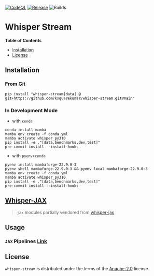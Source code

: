 [![CodeQL](https://github.com/ksquarekumar/whisper-stream/actions/workflows/github-code-scanning/codeql/badge.svg)](https://github.com/ksquarekumar/whisper-stream/actions/workflows/github-code-scanning/codeql) [![Release](https://github.com/ksquarekumar/whisper-stream/actions/workflows/Release.yml/badge.svg)](https://github.com/ksquarekumar/whisper-stream/actions/workflows/Release.yml) ![Builds](https://codebuild.ap-south-1.amazonaws.com/badges?uuid=eyJlbmNyeXB0ZWREYXRhIjoiS2FMcnRKSWhrNE0zYk0wR3dBRzlQSWVjQVBsbHhsYmwySWt6SG9zU1NRVWdrN1ZkTjJLNi83R1JPd3NWaDM5eU9sS0hVUUd4ODdUSGZ2Z3NCajZQbGNBPSIsIml2UGFyYW1ldGVyU3BlYyI6InFIYTNab2s1a3oxdWJVTnYiLCJtYXRlcmlhbFNldFNlcmlhbCI6Mn0%3D&branch=main)

# Whisper Stream

**Table of Contents**

- [Installation](#installation)
- [License](#license)

## Installation

### From Git

```console
pip install "whisper-stream[data] @ git+https://github.com/ksquarekumar/whisper-stream.git@main"
```

### In Development Mode

- with `conda`

```console
conda install mamba
mamba env create -f conda.yml
mamba activate whisper_py310
pip install -e ."[data,benchmarks,dev,test]"
pre-commit install --install-hooks
```

- with `pyenv+conda`

```console
pyenv install mambaforge-22.9.0-3
pyenv shell mambaforge-22.9.0-3 && pyenv local mambaforge-22.9.0-3
mamba env create -f conda.yml
mamba activate whisper_py310
pip install -e ."[data,benchmarks,dev,test]"
pre-commit install --install-hooks
```

## [Whisper-JAX](./WhisperJax.md)

> `jax` modules partially vendored from [whisper-jax](https://github.com/sanchit-gandhi/whisper-jax)

## Usage

### `JAX` Pipelines [Link](./notebooks/usage.ipynb)

## License

`whisper-stream` is distributed under the terms of the [Apache-2.0](https://spdx.org/licenses/Apache-2.0.html) license.
